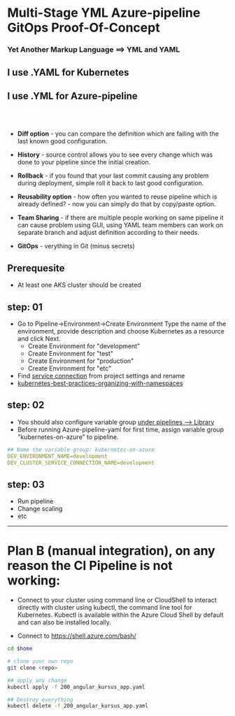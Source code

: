 # Multi-Stage YML Azure-pipeline GitOps Proof-Of-Concept

### Yet Another Markup Language ==> YML and YAML

## I use .YAML for Kubernetes
## I use .YML  for Azure-pipeline 

<br>
<br>

- **Diff option** - you can compare the definition which are failing with the last known good configuration.

- **History** - source control allows you to see every change which was done to your pipeline since the initial creation.

- **Rollback** - if you found that your last commit causing any problem during deployment, simple roll it back to last good configuration.

- **Reusability option** - how often you wanted to reuse pipeline which is already defined? - now you can simply do that by copy/paste option.

- **Team Sharing** - if there are multiple people working on same pipeline it can cause problem using GUI, using YAML team members can work on separate branch and adjust definition according to their needs.

- **GitOps** - verything in Git (minus secrets)

## Prerequesite

- At least one AKS cluster should be created

## step: 01

- Go to Pipeline->Environment->Create Environment Type the name of the environment, provide description and choose Kubernetes as a resource and click Next.
   - Create Environment for "development"
   - Create Environment for "test"
   - Create Environment for "production"
   - Create Environment for "etc"
- Find [service connection](https://dev.azure.com/superusers-kursus/kubernetes-on-azure/_settings/adminservices) from project settings and rename 
- [kubernetes-best-practices-organizing-with-namespaces](https://cloud.google.com/blog/products/gcp/kubernetes-best-practices-organizing-with-namespaces)

## step: 02

- You should also configure variable group [under pipelines --> Library ](https://dev.azure.com/superusers-kursus/kubernetes-on-azure/_library?itemType=VariableGroups)
- Before running Azure-pipeline-yaml for first time, assign variable group "kubernetes-on-azure" to pipeline.

```yaml
## Name the variable group: kubernetes-on-azure
DEV_ENVIRONMENT_NAME=development
DEV_CLUSTER_SERVICE_CONNECTION_NAME=development
```


## step: 03
- Run pipeline 
- Change scaling
- etc


<hr>

# Plan B (manual integration), on any reason the CI Pipeline is not working:  

- Connect to your cluster using command line or CloudShell to interact directly with cluster using kubectl, 
the command line tool for Kubernetes. 
Kubectl is available within the Azure Cloud Shell by default and can also be installed locally.

- Connect to https://shell.azure.com/bash/

```bash
cd $home

# clone your own repo
git clone <repo>

## apply any change 
kubectl apply -f 200_angular_kursus_app.yaml

## Destroy everything
kubectl delete -f 200_angular_kursus_app.yaml

```
